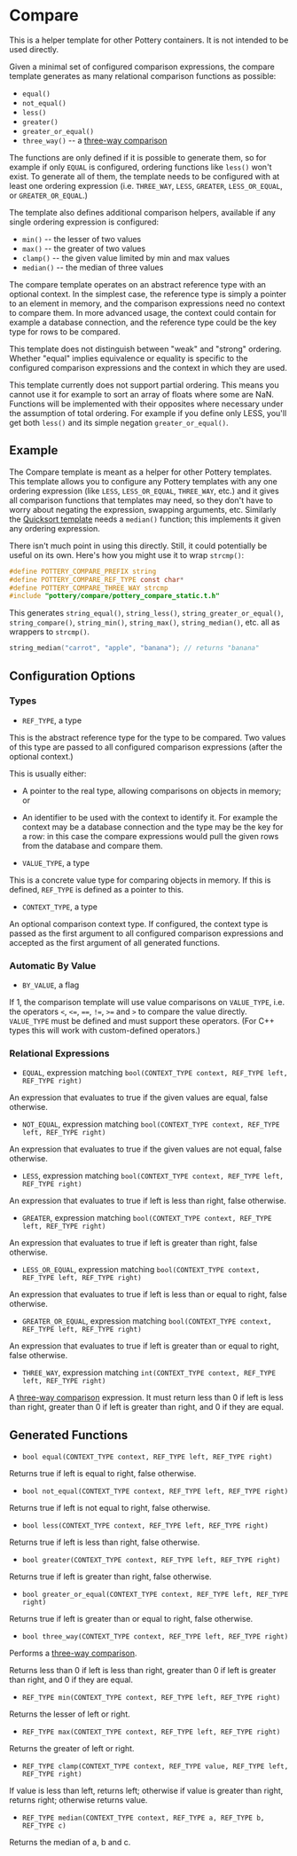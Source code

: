 # Compare

This is a helper template for other Pottery containers. It is not intended to be used directly.

Given a minimal set of configured comparison expressions, the compare template generates as many relational comparison functions as possible:

- `equal()`
- `not_equal()`
- `less()`
- `greater()`
- `greater_or_equal()`
- `three_way()` -- a [three-way comparison](https://en.wikipedia.org/wiki/Three-way_comparison)

The functions are only defined if it is possible to generate them, so for example if only `EQUAL` is configured, ordering functions like `less()` won't exist. To generate all of them, the template needs to be configured with at least one ordering expression (i.e. `THREE_WAY`, `LESS`, `GREATER`, `LESS_OR_EQUAL`, or `GREATER_OR_EQUAL`.)

The template also defines additional comparison helpers, available if any single ordering expression is configured:

- `min()` -- the lesser of two values
- `max()` -- the greater of two values
- `clamp()` -- the given value limited by min and max values
- `median()` -- the median of three values

The compare template operates on an abstract reference type with an optional context. In the simplest case, the reference type is simply a pointer to an element in memory, and the comparison expressions need no context to compare them. In more advanced usage, the context could contain for example a database connection, and the reference type could be the key type for rows to be compared.

This template does not distinguish between "weak" and "strong" ordering. Whether "equal" implies equivalence or equality is specific to the configured comparison expressions and the context in which they are used.

This template currently does not support partial ordering. This means you cannot use it for example to sort an array of floats where some are NaN. Functions will be implemented with their opposites where necessary under the assumption of total ordering. For example if you define only LESS, you'll get both `less()` and its simple negation `greater_or_equal()`.



## Example

The Compare template is meant as a helper for other Pottery templates. This template allows you to configure any Pottery templates with any one ordering expression (like `LESS`, `LESS_OR_EQUAL`, `THREE_WAY`, etc.) and it gives all comparison functions that templates may need, so they don't have to worry about negating the expression, swapping arguments, etc. Similarly the [Quicksort template](../quicksort) needs a `median()` function; this implements it given any ordering expression.

There isn't much point in using this directly. Still, it could potentially be useful on its own. Here's how you might use it to wrap `strcmp()`:

```c
#define POTTERY_COMPARE_PREFIX string
#define POTTERY_COMPARE_REF_TYPE const char*
#define POTTERY_COMPARE_THREE_WAY strcmp
#include "pottery/compare/pottery_compare_static.t.h"
```

This generates `string_equal()`, `string_less()`, `string_greater_or_equal()`, `string_compare()`, `string_min()`, `string_max()`, `string_median()`, etc. all as wrappers to `strcmp()`.

```c
string_median("carrot", "apple", "banana"); // returns "banana"
```



## Configuration Options

### Types

- `REF_TYPE`, a type

This is the abstract reference type for the type to be compared. Two values of this type are passed to all configured comparison expressions (after the optional context.)

This is usually either:

- A pointer to the real type, allowing comparisons on objects in memory; or

- An identifier to be used with the context to identify it. For example the context may be a database connection and the type may be the key for a row: in this case the compare expressions would pull the given rows from the database and compare them.

- `VALUE_TYPE`, a type

This is a concrete value type for comparing objects in memory. If this is defined, `REF_TYPE` is defined as a pointer to this.

- `CONTEXT_TYPE`, a type

An optional comparison context type. If configured, the context type is passed as the first argument to all configured comparison expressions and accepted as the first argument of all generated functions.

### Automatic By Value

- `BY_VALUE`, a flag

If 1, the comparison template will use value comparisons on `VALUE_TYPE`, i.e. the operators `<`, `<=`, `==`, `!=`, `>=` and `>` to compare the value directly. `VALUE_TYPE` must be defined and must support these operators. (For C++ types this will work with custom-defined operators.)

### Relational Expressions

- `EQUAL`, expression matching `bool(CONTEXT_TYPE context, REF_TYPE left, REF_TYPE right)`

An expression that evaluates to true if the given values are equal, false otherwise.

- `NOT_EQUAL`, expression matching `bool(CONTEXT_TYPE context, REF_TYPE left, REF_TYPE right)`

An expression that evaluates to true if the given values are not equal, false otherwise.

- `LESS`, expression matching `bool(CONTEXT_TYPE context, REF_TYPE left, REF_TYPE right)`

An expression that evaluates to true if left is less than right, false otherwise.

- `GREATER`, expression matching `bool(CONTEXT_TYPE context, REF_TYPE left, REF_TYPE right)`

An expression that evaluates to true if left is greater than right, false otherwise.

- `LESS_OR_EQUAL`, expression matching `bool(CONTEXT_TYPE context, REF_TYPE left, REF_TYPE right)`

An expression that evaluates to true if left is less than or equal to right, false otherwise.

- `GREATER_OR_EQUAL`, expression matching `bool(CONTEXT_TYPE context, REF_TYPE left, REF_TYPE right)`

An expression that evaluates to true if left is greater than or equal to right, false otherwise.

- `THREE_WAY`, expression matching `int(CONTEXT_TYPE context, REF_TYPE left, REF_TYPE right)`

A [three-way comparison](https://en.wikipedia.org/wiki/Three-way_comparison) expression. It must return less than 0 if left is less than right, greater than 0 if left is greater than right, and 0 if they are equal.



## Generated Functions

- `bool equal(CONTEXT_TYPE context, REF_TYPE left, REF_TYPE right)`

Returns true if left is equal to right, false otherwise.

- `bool not_equal(CONTEXT_TYPE context, REF_TYPE left, REF_TYPE right)`

Returns true if left is not equal to right, false otherwise.

- `bool less(CONTEXT_TYPE context, REF_TYPE left, REF_TYPE right)`

Returns true if left is less than right, false otherwise.

- `bool greater(CONTEXT_TYPE context, REF_TYPE left, REF_TYPE right)`

Returns true if left is greater than right, false otherwise.

- `bool greater_or_equal(CONTEXT_TYPE context, REF_TYPE left, REF_TYPE right)`

Returns true if left is greater than or equal to right, false otherwise.

- `bool three_way(CONTEXT_TYPE context, REF_TYPE left, REF_TYPE right)`

Performs a [three-way comparison](https://en.wikipedia.org/wiki/Three-way_comparison).

Returns less than 0 if left is less than right, greater than 0 if left is greater than right, and 0 if they are equal.

- `REF_TYPE min(CONTEXT_TYPE context, REF_TYPE left, REF_TYPE right)`

Returns the lesser of left or right.

- `REF_TYPE max(CONTEXT_TYPE context, REF_TYPE left, REF_TYPE right)`

Returns the greater of left or right.

- `REF_TYPE clamp(CONTEXT_TYPE context, REF_TYPE value, REF_TYPE left, REF_TYPE right)`

If value is less than left, returns left; otherwise if value is greater than right, returns right; otherwise returns value.

- `REF_TYPE median(CONTEXT_TYPE context, REF_TYPE a, REF_TYPE b, REF_TYPE c)`

Returns the median of a, b and c.
